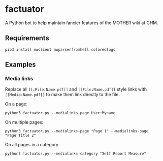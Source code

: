 # factuator

A Python bot to help maintain fancier features of the MOTHER wiki at CHM.

## Requirements

    pip3 install mwclient mwparserfromhell coloredlogs

## Examples

### Media links

Replace all `[[:File:Name.pdf]]` and `[[File:Name.pdf]]` style links with 
`[[Media:Name.pdf]]` to make them link directly to the file.

On a page:

    python3 factuator.py --medialinks-page User:Myname

On multiple pages:

    python3 factuator.py --medialinks-page "Page 1" --medialinks-page "Page Title 2"

On all pages in a category:

    python3 factuator.py --medialinks-category "Self Report Measure"
